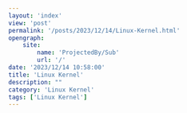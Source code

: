 ```yaml
---
layout: 'index'
view: 'post'
permalink: '/posts/2023/12/14/Linux-Kernel.html'
opengraph:
    site:
        name: 'ProjectedBy/Sub'
        url: '/'
date: '2023/12/14 10:58:00'
title: 'Linux Kernel'
description: ""
category: 'Linux Kernel'
tags: ['Linux Kernel']
---
```


## 